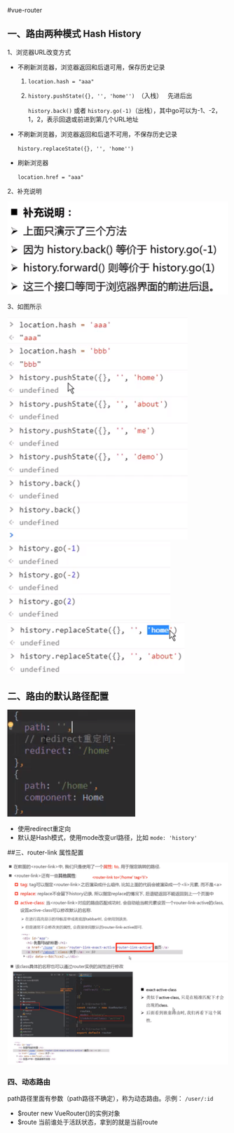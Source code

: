 #vue-router
## 一、路由两种模式 Hash History

1、浏览器URL改变方式

- 不刷新浏览器，浏览器返回和后退可用，保存历史记录

    1. `location.hash = "aaa" `
    
    2. `history.pushState({}, '', 'home'') `（入栈）  &nbsp;&nbsp;先进后出
    
        `history.back()` 或者 `history.go(-1)`（出栈），其中go可以为-1、-2，1，2，表示回退或前进到第几个URL地址
    
- 不刷新浏览器，浏览器返回和后退不可用，不保存历史记录  

    `history.replaceState({}, '', 'home'') `
  
- 刷新浏览器

    `location.href = "aaa"`

2、补充说明   
   
   ![](./images/buchong.png)
   
3、如图所示

![](./images/url-push.png)
![](./images/go.png)
![](./images/history1.png)


## 二、路由的默认路径配置

![](./images/redirect.png)

- 使用redirect重定向
- 默认是Hash模式，使用mode改变url路径，比如 `mode: 'history'`


##三、router-link 属性配置

![](./images/router-link.png)
![](./images/linkActiveClass.png)

### 四、动态路由

path路径里面有参数（path路径不确定），称为动态路由。示例： `/user/:id`

- $router    new VueRouter()的实例对象
- $route     当前谁处于活跃状态，拿到的就是当前route





